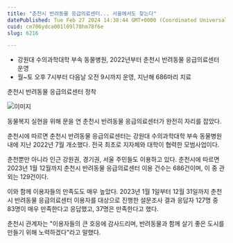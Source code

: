 ```yaml
---
title: "춘천시 반려동물 응급의료센터... 서울에서도 찾는다"
datePublished: Tue Feb 27 2024 14:38:44 GMT+0000 (Coordinated Universal Time)
cuid: cm706ydca001l09l78hm78f6e
slug: 6216

---
```



- 강원대 수의과학대학 부속 동물병원, 2022년부터 춘천시 반려동물 응급의료센터 운영
- 월~토 오후 7시부터 다음날 오전 9시까지 운영, 지난해 686마리 치료

춘천시 반려동물 응급의료센터 정착

![이미지](https://cdn.hashnode.com/res/hashnode/image/upload/v1739260766127/7287371f-6266-4c74-a63b-5e2ae302f509.png)

동물복지 실현을 위해 문을 연 춘천시 반려동물 응급의료센터가 완전히 자리를 잡았다.

춘천시에 따르면 춘천시 반려동물 응급의료센터는 강원대 수의과학대학 부속 동물병원 내에 지난 2022년 7월 개소했다. 전국 최초로 지자체와 대학이 협력한 모범사업이다.

춘천뿐만 아니라 인근 강원권, 경기권, 서울 주민들도 이용하고 있다. 춘천시에 따르면 2023년 1월 12월까지 춘천시 반려동물 응급의료센터 이용 건수는 686건이며, 이 중 관외는 129건이다.

이와 함께 이용자들의 만족도도 매우 높았다. 2023년 1월 1일부터 12월 31일까지 춘천시 반려동물 응급의료센터 이용자를 대상으로 진행한 설문조사 결과 응답자 127명 중 83명이 매우 만족한다고 응답했고, 37명은 만족한다고 했다.

춘천시 관계자는 "이용자들의 큰 호응에 감사드리며, 반려동물과 함께 살기 좋은 도시를 만들기 위해 노력하겠다"라고 말했다.